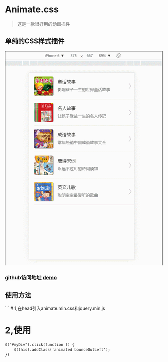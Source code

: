 # Animate.css
>这是一款很好用的动画插件

<h2>单纯的CSS样式插件</h2>
<img src="https://github.com/fuyanbing/fuyanbing.github.io/blob/master/job_%E5%90%AC%E4%B9%A6%E5%90%A7/GIF.gif" >

### github访问地址 [demo](http://htmlpreview.github.io/?https://github.com/fuyanbing/fuyanbing.github.io/blob/master/job_%E5%90%AC%E4%B9%A6%E5%90%A7/index.html)

<h2>使用方法</h2>
```
# 1,在head引入animate.min.css和jquery.min.js

# 2,使用
	$("#myDiv").click(function () {
		$(this).addClass('animated bounceOutLeft');
	})
```